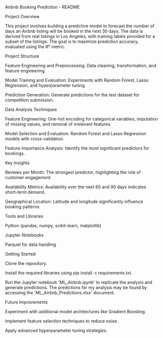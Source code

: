 Airbnb Booking Prediction - README

Project Overview

This project involves building a predictive model to forecast the number of days an Airbnb listing will be booked in the next 30 days. The data is derived from real listings in Los Angeles, with training labels provided for a subset of the listings. The goal is to maximize prediction accuracy, evaluated using the R² metric.

Project Structure

Feature Engineering and Preprocessing: Data cleaning, transformation, and feature engineering.

Model Training and Evaluation: Experiments with Random Forest, Lasso Regression, and hyperparameter tuning.

Prediction Generation: Generate predictions for the test dataset for competition submission.

Data Analysis Techniques

Feature Engineering: One-hot encoding for categorical variables, imputation of missing values, and removal of irrelevant features.

Model Selection and Evaluation: Random Forest and Lasso Regression models with cross-validation.

Feature Importance Analysis: Identify the most significant predictors for bookings.

Key Insights

Reviews per Month: The strongest predictor, highlighting the role of customer engagement.

Availability Metrics: Availability over the next 60 and 90 days indicates short-term demand.

Geographical Location: Latitude and longitude significantly influence booking patterns.

Tools and Libraries

Python (pandas, numpy, scikit-learn, matplotlib)

Jupyter Notebooks

Parquet for data handling

Getting Started

Clone the repository.

Install the required libraries using pip install -r requirements.txt.

Run the Jupyter notebook 'ML_Airbnb.ipynb' to replicate the analysis and generate predictions. The predictions for my analysis may be found by accessing the 'ML_Airbnb_Predictions.xlsx' document.

Future Improvements

Experiment with additional model architectures like Gradient Boosting.

Implement feature selection techniques to reduce noise.

Apply advanced hyperparameter tuning strategies.
